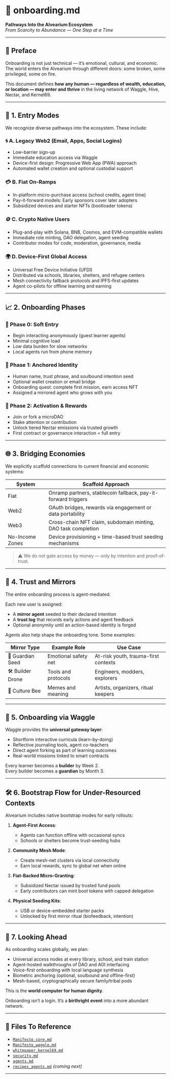 # 🧭 onboarding.md  
**Pathways Into the Alvearium Ecosystem**  
*From Scarcity to Abundance — One Step at a Time*

---

## 🌱 Preface

Onboarding is not just technical — it’s emotional, cultural, and economic.  
The world enters the Alvearium through different doors: some broken, some privileged, some on fire.

This document defines **how any human — regardless of wealth, education, or location — may enter and thrive** in the living network of Waggle, Hive, Nectar, and Kernel69.

---

## 🔑 1. Entry Modes

We recognize diverse pathways into the ecosystem. These include:

### 🌀 A. Legacy Web2 (Email, Apps, Social Logins)
- Low-barrier sign-up
- Immediate education access via Waggle
- Device-first design: Progressive Web App (PWA) approach
- Automated wallet creation and optional custodial support

### 💳 B. Fiat On-Ramps
- In-platform micro-purchase access (school credits, agent time)
- Pay-it-forward models: Early sponsors cover later adopters
- Subsidized devices and starter NFTs (bootloader tokens)

### 🪙 C. Crypto Native Users
- Plug-and-play with Solana, BNB, Cosmos, and EVM-compatible wallets
- Immediate role minting, DAO delegation, agent seeding
- Contributor modes for code, moderation, governance, media

### 🌍 D. Device-First Global Access
- Universal Free Device Initiative (UFDI)
- Distributed via schools, libraries, shelters, and refugee centers
- Mesh connectivity fallback protocols and IPFS-first updates
- Agent co-pilots for offline learning and earning

---

## 📈 2. Onboarding Phases

### 🔹 Phase 0: Soft Entry
- Begin interacting anonymously (guest learner agents)
- Minimal cognitive load
- Low data burden for slow networks
- Local agents run from phone memory

### 🔸 Phase 1: Anchored Identity
- Human name, trust phrase, and soulbound intention seed
- Optional wallet creation or email bridge
- Onboarding quest: complete first mission, earn access NFT
- Assigned a mirrored agent who grows with you

### 🌟 Phase 2: Activation & Rewards
- Join or fork a microDAO
- Stake attention or contribution
- Unlock tiered Nectar emissions via trusted growth
- First contract or governance interaction = full entry

---

## 🌐 3. Bridging Economies

We explicitly scaffold connections to current financial and economic systems:

| System         | Scaffold Approach                                |
|----------------|--------------------------------------------------|
| Fiat           | Onramp partners, stablecoin fallback, pay-it-forward triggers |
| Web2           | OAuth bridges, rewards via engagement or data portability     |
| Web3           | Cross-chain NFT claim, subdomain minting, DAO task completion |
| No-Income Zones| Device provisioning + time-based trust seeding mechanisms     |

> ⚠️ We do not gate access by money — only by intention and proof-of-trust.

---

## 🧬 4. Trust and Mirrors

The entire onboarding process is agent-mediated.

Each new user is assigned:

- A **mirror agent** seeded to their declared intention  
- A **trust log** that records early actions and agent feedback  
- Optional anonymity until an action-based identity is forged  

Agents also help shape the onboarding tone. Some examples:

| Mirror Type       | Example Role         | Use Case                              |
|-------------------|----------------------|----------------------------------------|
| 🌱 Guardian Seed   | Emotional safety net | At-risk youth, trauma-first contexts   |
| 🛠️ Builder Drone   | Tools and protocols  | Engineers, modders, explorers          |
| 🎨 Culture Bee     | Memes and meaning    | Artists, organizers, ritual keepers    |

---

## 🚀 5. Onboarding via Waggle

Waggle provides the **universal gateway layer**:

- Shortform interactive curricula (learn-by-doing)
- Reflective journaling tools, agent co-teachers
- Direct agent forking as part of learning outcomes
- Real-world missions linked to smart contracts

Every learner becomes a **builder** by Week 2.  
Every builder becomes a **guardian** by Month 3.

---

## 🛠️ 6. Bootstrap Flow for Under-Resourced Contexts

Alvearium includes native bootstrap modes for early rollouts:

1. **Agent-First Access**:
   - Agents can function offline with occasional syncs
   - Schools or shelters become trust-seeding hubs

2. **Community Mesh Mode**:
   - Create mesh-net clusters via local connectivity
   - Earn local rewards, sync to global net when online

3. **Fiat-Backed Micro-Granting**:
   - Subsidized Nectar issued by trusted fund pools
   - Early contributors can mint boot tokens with capped delegation

4. **Physical Seeding Kits**:
   - USB or device-embedded starter packs
   - Unlocked by first mirror ritual (biofeedback, intention)

---

## 🔮 7. Looking Ahead

As onboarding scales globally, we plan:

- Universal access nodes at every library, school, and train station  
- Agent-hosted walkthroughs of DAO and AGI interfacing  
- Voice-first onboarding with local language synthesis  
- Biometric anchoring (optional, soulbound and offline-first)  
- Mesh-based, cryptographically secure family/tribal pods  

This is the **world computer for human dignity**.

Onboarding isn’t a login. It’s a **birthright event** into a more abundant network.

---

## 📌 Files To Reference

- [`Manifesto_core.md`](./Manifesto_core.md)  
- [`Manifesto_waggle.md`](./Manifesto_waggle.md)  
- [`whitepaper_kernel69.md`](./whitepaper_kernel69.md)  
- [`security.md`](./security.md)  
- [`agents.md`](./agents.md)  
- [`recipes_agents.md`](./recipes_agents.md) *(coming next)*

---
